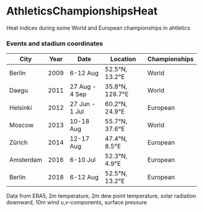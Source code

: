 # AthleticsChampionshipsHeat
Heat indices during some World and European championships in ahtletics

### Events and stadium coordinates

| City | Year | Date | Location | Championships |
|------|------|------|----------|--|
|Berlin | 2009 | 6-12 Aug | 52.5°N, 13.2°E|World |
|Daegu  | 2011 | 27 Aug - 4 Sep | 35.8°N, 128.7°E|World |
|Helsinki | 2012 | 27 Jun - 1 Jul | 60.2°N, 24.9°E|European |
|Moscow   | 2013 | 10-18 Aug | 55.7°N, 37.6°E|World |
|Zürich   | 2014 | 12-17 Aug | 47.4°N, 8.5°E|European |
|Amsterdam| 2016 | 6-10 Jul  | 52.3°N, 4.9°E|European |
|Berlin   | 2018 | 6-12 Aug  | 52.5°N, 13.2°E|European |
  
Data from ERA5, 2m temperature, 2m dew point temperature, solar radiation downward, 10m wind u,v-components, surface pressure

